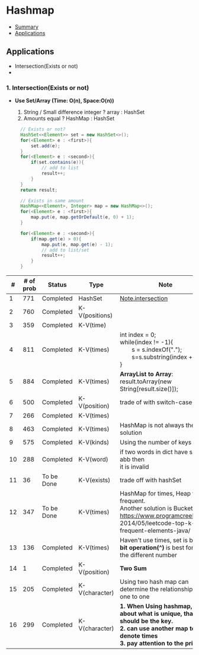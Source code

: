 # Hashmap
- [Summary](#Sumamry)
- [Applications](#Applications)

<h2 id = "applications">Applications</h2>

- Intersection(Exists or not)
-
<h3 id = "intersection">1. Intersection(Exists or not)</h3>

- **Use Set/Array (Time: O(n), Space:O(n))**

  1. String / Small difference integer ? array : HashSet
  2. Amounts equal ? HashMap : HashSet


  ```java
    // Exists or not?
    HashSet<<Element>> set = new HashSet<>();
    for(<Element> e : <first>){
        set.add(e);
    }
    for(<Element> e : <second>){
        if(set.contains(e)){
            // add to list
            result++;
        }
    }
    return result;

    // Exists in same amount
    HashMap<<Element>, Integer> map = new HashMap<>();
    for(<Element> e : <first>){
        map.put(e, map.getOrDefault(e, 0) + 1);
    }

    for(<Element> e : <second>){
        if(map.get(e) > 0){
            map.put(e, map.get(e) - 1);
            // add to list/set
            result++;
        }
    }
  ```
 | #   | # of prob | Status     | Type           | Note                                                                                                                                                                 |
| --- | --------- | ---------- | -------------- | -------------------------------------------------------------------------------------------------------------------------------------------------------------------- |
| 1   | 771       | Completed  | HashSet        | [Note.intersection](https://github.com/rexbean/L/blob/master/Type/note.md#intersection)                                                                             |
| 2   | 760       | Completed  | K-V(positions) |                                                                                                                                                                      |
| 3   | 359       | Completed  | K-V(time)      |                                                                                                                                                                      |
| 4   | 811       | Completed  | K-V(times)     | int index = 0;<br>while(index != -1){<br>&emsp;&emsp;s = s.indexOf(".");<br>&emsp;&emsp;s=s.substring(index + 1);<br>}</pre>                                         |
| 5   | 884       | Completed  | K-V(times)     | **ArrayList to Array**:<br> result.toArray(new String[result.size()]);                                                                                               |
| 6   | 500       | Completed  | K-V(position)  | trade of with switch-case                                                                                                                                            |
| 7   | 266       | Completed  | K-V(times)     |                                                                                                                                                                      |
| 8   | 463       | Completed  | K-V(times)     | HashMap is not always the best solution                                                                                                                              |
| 9   | 575       | Completed  | K-V(kinds)     | Using the number of keys                                                                                                                                             |
| 10  | 288       | Completed  | K-V(word)      | if two words in dict have same abb then<br> it is invalid                                                                                                            |
| 11  | 36        | To be Done | K-V(exists)    | trade off with hashSet                                                                                                                                               |
| 12  | 347       | To be Done | K-V(times)     | HashMap for times, Heap for k frequent.<br>Another solution is Bucket Sort<br>https://www.programcreek.com/<br>2014/05/leetcode-top-k-frequent-elements-java/        |
| 13  | 136       | Completed  | K-V(times)     | Haven't use times, set is better.<br> **bit operation(^)** is best for find the different number                                                                     |
| 14  | 1         | Completed  | K-V(position)  | **Two Sum**                                                                                                                                                          |
| 15  | 205       | Completed  | K-V(character) | Using two hash map can determine the relationship of one to one                                                                                                      |
| 16  | 299       | Completed  | K-V(character) | **1. When Using hashmap, think about what is unique, that should be the key.**<br>**2. can use another map to denote times**<br>**3. pay attention to the priority** |
